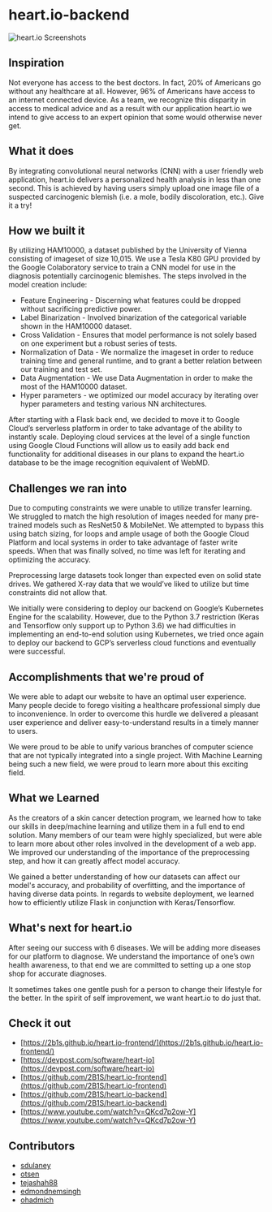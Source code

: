 # heart.io-backend

![heart.io Screenshots](https://www.stewartdulaney.com/wp-content/uploads/sites/7/2019/01/heart.io_.gif "heart.io")

## Inspiration

Not everyone has access to the best doctors. In fact, 20% of Americans go without any healthcare at all. However, 96% of Americans have access to an internet connected device. As a team, we recognize this disparity in access to medical advice and as a result with our application heart.io we intend to give access to an expert opinion that some would otherwise never get.

## What it does

By integrating convolutional neural networks (CNN) with a user friendly web application, heart.io delivers a personalized health analysis in less than one second. This is achieved by having users simply upload one image file of a suspected carcinogenic blemish (i.e. a mole, bodily discoloration, etc.).  Give it a try! 
 
## How we built it

By utilizing HAM10000, a dataset published by the University of Vienna consisting of imageset of size 10,015. We use a Tesla K80 GPU provided by the Google Colaboratory service to train a CNN model for use in the diagnosis potentially carcinogenic blemishes. 
The steps involved in the model creation include:
* Feature Engineering - Discerning what features could be dropped without sacrificing predictive power.
* Label Binarization - Involved binarization of the categorical variable shown in the HAM10000 dataset.
* Cross Validation - Ensures that model performance is not solely based on one experiment but a robust series of tests.
* Normalization of Data - We normalize the imageset in order to reduce training time and general runtime, and to grant a better relation between our training and test set.
* Data Augmentation - We use Data Augmentation in order to make the most of the HAM10000 dataset.
* Hyper parameters - we optimized our model accuracy by iterating over hyper parameters and testing various NN architectures.

After starting with a Flask back end, we decided to move it to Google Cloud’s serverless platform in order to take advantage of the ability to instantly scale. Deploying cloud services at the level of a single function using Google Cloud Functions will allow us to easily add back end functionality for additional diseases in our plans to expand the heart.io database to be the image recognition equivalent of WebMD.

## Challenges we ran into
Due to computing constraints we were unable to utilize transfer learning. We struggled to match the high resolution of images needed for many pre-trained models such as ResNet50 & MobileNet. We attempted to bypass this using batch sizing, for loops and ample usage of both the Google Cloud Platform and local systems in order to take advantage of faster write speeds. When that was finally solved, no time was left for iterating and optimizing the accuracy.

Preprocessing large datasets took longer than expected even on solid state drives. We gathered X-ray data that we would’ve liked to utilize but time constraints did not allow that.

We initially were considering to deploy our backend on Google’s Kubernetes Engine for the scalability. However, due to the Python 3.7 restriction (Keras and Tensorflow only support up to Python 3.6) we had difficulties in implementing an end-to-end solution using Kubernetes, we tried once again to deploy our backend to GCP’s serverless cloud functions and eventually were successful. 


## Accomplishments that we're proud of
We were able to adapt our website to have an optimal user experience. Many people decide to forego visiting a healthcare professional simply due to inconvenience. In order to overcome this hurdle we delivered a pleasant user experience and deliver easy-to-understand results in a timely manner to users.

We were proud to be able to unify various branches of computer science that are not typically integrated into a single project. With Machine Learning being such a new field, we were proud to learn more about this exciting field.

## What we Learned
As the creators of a skin cancer detection program, we learned how to take our skills in deep/machine learning and utilize them in a full end to end solution. Many members of our team were highly specialized, but were able to learn more about other roles involved in the development of a web app. We improved our understanding of the importance of the preprocessing step, and how it can greatly affect model accuracy.

We gained a better understanding of how our datasets can affect our model's accuracy, and probability of overfitting, and the importance of having diverse data points. In regards to website deployment, we learned how to efficiently utilize Flask in conjunction with Keras/Tensorflow.

## What's next for heart.io

After seeing our success with 6 diseases. We will be adding more diseases for our platform to diagnose. We understand the importance of one’s own health awareness, to that end we are committed to setting up a one stop shop for accurate diagnoses. 

It sometimes takes one gentle push for a person to change their lifestyle for the better. In the spirit of self improvement, we want heart.io to do just that.

## Check it out
- [https://2b1s.github.io/heart.io-frontend/](https://2b1s.github.io/heart.io-frontend/)
- [https://devpost.com/software/heart-io](https://devpost.com/software/heart-io)
- [https://github.com/2B1S/heart.io-frontend](https://github.com/2B1S/heart.io-frontend)
- [https://github.com/2B1S/heart.io-backend](https://github.com/2B1S/heart.io-backend)
- [https://www.youtube.com/watch?v=QKcd7p2ow-Y](https://www.youtube.com/watch?v=QKcd7p2ow-Y)

## Contributors
- [sdulaney](https://github.com/sdulaney)
- [otsen](https://github.com/otsen)
- [tejashah88](https://github.com/tejashah88)
- [edmondnemsingh](https://github.com/edmondnemsingh)
- [ohadmich](https://github.com/ohadmich)
